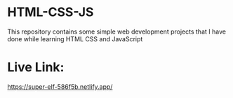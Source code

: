 # HTML-CSS-JS
This repository contains some simple web development projects that I have done while learning HTML CSS and JavaScript
# Live Link:
https://super-elf-586f5b.netlify.app/
